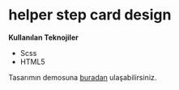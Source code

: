 # helper step card design
**Kullanılan Teknojiler**
+ Scss
+ HTML5

Tasarımın demosuna [buradan](https://efsanegnyl.github.io/carddesign/) ulaşabilirsiniz.

